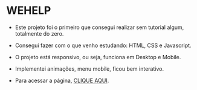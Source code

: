 # WEHELP

- Este projeto foi o primeiro que consegui realizar sem tutorial algum, totalmente do zero.

- Consegui fazer com o que venho estudando: HTML, CSS e Javascript.

- O projeto está responsivo, ou seja, funciona em Desktop e Mobile.

- Implementei animações, menu mobile, ficou bem interativo.

- Para acessar a página, [CLIQUE AQUI](https://vieirajunior-90.github.io/projeto-wehelp/).
